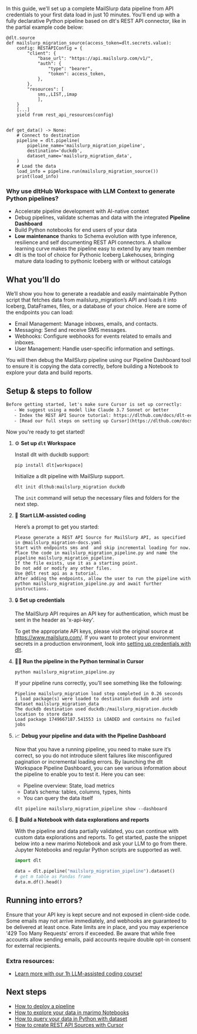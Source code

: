 In this guide, we'll set up a complete MailSlurp data pipeline from API credentials to your first data load in just 10 minutes. You'll end up with a fully declarative Python pipeline based on dlt's REST API connector, like in the partial example code below:

```python-outcome
@dlt.source
def mailslurp_migration_source(access_token=dlt.secrets.value):
    config: RESTAPIConfig = {
        "client": {
            "base_url": "https://api.mailslurp.com/v1/",
            "auth": {
                "type": "bearer",
                "token": access_token,
            },
        },
        "resources": [
            sms,,LIST,,imap
            ],
    }
    [...]
    yield from rest_api_resources(config)


def get_data() -> None:
    # Connect to destination
    pipeline = dlt.pipeline(
        pipeline_name='mailslurp_migration_pipeline',
        destination='duckdb',
        dataset_name='mailslurp_migration_data', 
    )
    # Load the data
    load_info = pipeline.run(mailslurp_migration_source())
    print(load_info) 
```

### Why use dltHub Workspace with LLM Context to generate Python pipelines?

- Accelerate pipeline development with AI-native context
- Debug pipelines, validate schemas and data with the integrated **Pipeline Dashboard**
- Build Python notebooks for end users of your data
- **Low maintenance** thanks to Schema evolution with type inference, resilience and self documenting REST API connectors. A shallow learning curve makes the pipeline easy to extend by any team member
- dlt is the tool of choice for Pythonic Iceberg Lakehouses, bringing mature data loading to pythonic Iceberg with or without catalogs

## What you’ll do

We’ll show you how to generate a readable and easily maintainable Python script that fetches data from mailslurp_migration’s API and loads it into Iceberg, DataFrames, files, or a database of your choice. Here are some of the endpoints you can load:

- Email Management: Manage inboxes, emails, and contacts.
- Messaging: Send and receive SMS messages.
- Webhooks: Configure webhooks for events related to emails and inboxes.
- User Management: Handle user-specific information and settings.

You will then debug the MailSlurp pipeline using our Pipeline Dashboard tool to ensure it is copying the data correctly, before building a Notebook to explore your data and build reports.

## Setup & steps to follow

```default
Before getting started, let's make sure Cursor is set up correctly:
   - We suggest using a model like Claude 3.7 Sonnet or better
   - Index the REST API Source tutorial: https://dlthub.com/docs/dlt-ecosystem/verified-sources/rest_api/ and add it to context as **@dlt rest api**
   - [Read our full steps on setting up Cursor](https://dlthub.com/docs/dlt-ecosystem/llm-tooling/cursor-restapi#23-configuring-cursor-with-documentation)
```

Now you're ready to get started!

1. ⚙️ **Set up `dlt` Workspace**
    
    Install dlt with duckdb support:
    ```shell
    pip install dlt[workspace]
    ```

    Initialize a dlt pipeline with MailSlurp support.
    ```shell
    dlt init dlthub:mailslurp_migration duckdb
    ```

    The `init` command will setup the necessary files and folders for the next step.
    
2. 🤠 **Start LLM-assisted coding**
    
    Here’s a prompt to get you started:
    
    ```prompt
    Please generate a REST API Source for MailSlurp API, as specified in @mailslurp_migration-docs.yaml 
    Start with endpoints sms and  and skip incremental loading for now. 
    Place the code in mailslurp_migration_pipeline.py and name the pipeline mailslurp_migration_pipeline. 
    If the file exists, use it as a starting point. 
    Do not add or modify any other files. 
    Use @dlt rest api as a tutorial. 
    After adding the endpoints, allow the user to run the pipeline with python mailslurp_migration_pipeline.py and await further instructions.
    ```

    
3. 🔒 **Set up credentials** 
    
    The MailSlurp API requires an API key for authentication, which must be sent in the header as 'x-api-key'.
    
    To get the appropriate API keys, please visit the original source at https://www.mailslurp.com/.
    If you want to protect your environment secrets in a production environment, look into [setting up credentials with dlt](https://dlthub.com/docs/walkthroughs/add_credentials).
    
4. 🏃‍♀️ **Run the pipeline in the Python terminal in Cursor**
    
    ```shell
    python mailslurp_migration_pipeline.py
    ```
    
    If your pipeline runs correctly, you’ll see something like the following:
    
    ```shell
    Pipeline mailslurp_migration load step completed in 0.26 seconds
    1 load package(s) were loaded to destination duckdb and into dataset mailslurp_migration_data
    The duckdb destination used duckdb:/mailslurp_migration.duckdb location to store data
    Load package 1749667187.541553 is LOADED and contains no failed jobs
    ```
    
5. 📈 **Debug your pipeline and data with the Pipeline Dashboard**

    Now that you have a running pipeline, you need to make sure it’s correct, so you do not introduce silent failures like misconfigured pagination or incremental loading errors. By launching the dlt Workspace Pipeline Dashboard, you can see various information about the pipeline to enable you to test it. Here you can see:
    - Pipeline overview: State, load metrics
    - Data’s schema: tables, columns, types, hints
    - You can query the data itself
    
    ```shell
    dlt pipeline mailslurp_migration_pipeline show --dashboard
    ```
    
6. 🐍 **Build a Notebook with data explorations and reports**

    With the pipeline and data partially validated, you can continue with custom data explorations and reports. To get started, paste the snippet below into a new marimo Notebook and ask your LLM to go from there. Jupyter Notebooks and regular Python scripts are supported as well.

    
    ```python
    import dlt

   data = dlt.pipeline("mailslurp_migration_pipeline").dataset()
   # get m table as Pandas frame
   data.m.df().head()
    ```

## Running into errors?

Ensure that your API key is kept secure and not exposed in client-side code. Some emails may not arrive immediately, and webhooks are guaranteed to be delivered at least once. Rate limits are in place, and you may experience '429 Too Many Requests' errors if exceeded. Be aware that while free accounts allow sending emails, paid accounts require double opt-in consent for external recipients.

### Extra resources:

- [Learn more with our 1h LLM-assisted coding course!](https://www.youtube.com/watch?v=GGid70rnJuM)

## Next steps

- [How to deploy a pipeline](https://dlthub.com/docs/walkthroughs/deploy-a-pipeline)
- [How to explore your data in marimo Notebooks](https://dlthub.com/docs/general-usage/dataset-access/marimo)
- [How to query your data in Python with dataset](https://dlthub.com/docs/general-usage/dataset-access/dataset)
- [How to create REST API Sources with Cursor](https://dlthub.com/docs/dlt-ecosystem/llm-tooling/cursor-restapi)